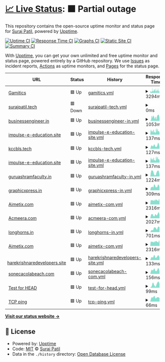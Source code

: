 # [📈 Live Status](https://spielers.github.io/hostics): <!--live status--> **🟧 Partial outage**

This repository contains the open-source uptime monitor and status page for [Suraj Patil](www.surajpatil.tech), powered by [Upptime](https://github.com/upptime/upptime).

[![Uptime CI](https://github.com/spielers/hostics/workflows/Uptime%20CI/badge.svg)](https://github.com/upptime/upptime/actions?query=workflow%3A%22Uptime+CI%22)
[![Response Time CI](https://github.com/spielers/hostics/workflows/Response%20Time%20CI/badge.svg)](https://github.com/upptime/upptime/actions?query=workflow%3A%22Response+Time+CI%22)
[![Graphs CI](https://github.com/spielers/hostics/workflows/Graphs%20CI/badge.svg)](https://github.com/upptime/upptime/actions?query=workflow%3A%22Graphs+CI%22)
[![Static Site CI](https://github.com/spielers/hostics/workflows/Static%20Site%20CI/badge.svg)](https://github.com/upptime/upptime/actions?query=workflow%3A%22Static+Site+CI%22)
[![Summary CI](https://github.com/spielers/hostics/workflows/Summary%20CI/badge.svg)](https://github.com/upptime/upptime/actions?query=workflow%3A%22Summary+CI%22)

With [Upptime](https://upptime.js.org), you can get your own unlimited and free uptime monitor and status page, powered entirely by a GitHub repository. We use [Issues](https://github.com/spielers/hostics/issues) as incident reports, [Actions](https://github.com/spielers/hostics/actions) as uptime monitors, and [Pages](https://spielers.github.io/hostics) for the status page.

<!--start: status pages-->
<!-- This summary is generated by Upptime (https://github.com/upptime/upptime) -->
<!-- Do not edit this manually, your changes will be overwritten -->
<!-- prettier-ignore -->
| URL | Status | History | Response Time | Uptime |
| --- | ------ | ------- | ------------- | ------ |
| <img alt="" src="https://favicons.githubusercontent.com/gamitics.com" height="13"> [Gamitics](https://gamitics.com/) | 🟩 Up | [gamitics.yml](https://github.com/spielers/hostics/commits/HEAD/history/gamitics.yml) | <details><summary><img alt="Response time graph" src="./graphs/gamitics/response-time-week.png" height="20"> 3294ms</summary><br><a href="https://spielers.github.io/hostics/history/gamitics"><img alt="Response time 2102" src="https://img.shields.io/endpoint?url=https%3A%2F%2Fraw.githubusercontent.com%2Fspielers%2Fhostics%2FHEAD%2Fapi%2Fgamitics%2Fresponse-time.json"></a><br><a href="https://spielers.github.io/hostics/history/gamitics"><img alt="24-hour response time 3387" src="https://img.shields.io/endpoint?url=https%3A%2F%2Fraw.githubusercontent.com%2Fspielers%2Fhostics%2FHEAD%2Fapi%2Fgamitics%2Fresponse-time-day.json"></a><br><a href="https://spielers.github.io/hostics/history/gamitics"><img alt="7-day response time 3294" src="https://img.shields.io/endpoint?url=https%3A%2F%2Fraw.githubusercontent.com%2Fspielers%2Fhostics%2FHEAD%2Fapi%2Fgamitics%2Fresponse-time-week.json"></a><br><a href="https://spielers.github.io/hostics/history/gamitics"><img alt="30-day response time 2756" src="https://img.shields.io/endpoint?url=https%3A%2F%2Fraw.githubusercontent.com%2Fspielers%2Fhostics%2FHEAD%2Fapi%2Fgamitics%2Fresponse-time-month.json"></a><br><a href="https://spielers.github.io/hostics/history/gamitics"><img alt="1-year response time 2102" src="https://img.shields.io/endpoint?url=https%3A%2F%2Fraw.githubusercontent.com%2Fspielers%2Fhostics%2FHEAD%2Fapi%2Fgamitics%2Fresponse-time-year.json"></a></details> | <details><summary><a href="https://spielers.github.io/hostics/history/gamitics">100.00%</a></summary><a href="https://spielers.github.io/hostics/history/gamitics"><img alt="All-time uptime 100.00%" src="https://img.shields.io/endpoint?url=https%3A%2F%2Fraw.githubusercontent.com%2Fspielers%2Fhostics%2FHEAD%2Fapi%2Fgamitics%2Fuptime.json"></a><br><a href="https://spielers.github.io/hostics/history/gamitics"><img alt="24-hour uptime 100.00%" src="https://img.shields.io/endpoint?url=https%3A%2F%2Fraw.githubusercontent.com%2Fspielers%2Fhostics%2FHEAD%2Fapi%2Fgamitics%2Fuptime-day.json"></a><br><a href="https://spielers.github.io/hostics/history/gamitics"><img alt="7-day uptime 100.00%" src="https://img.shields.io/endpoint?url=https%3A%2F%2Fraw.githubusercontent.com%2Fspielers%2Fhostics%2FHEAD%2Fapi%2Fgamitics%2Fuptime-week.json"></a><br><a href="https://spielers.github.io/hostics/history/gamitics"><img alt="30-day uptime 100.00%" src="https://img.shields.io/endpoint?url=https%3A%2F%2Fraw.githubusercontent.com%2Fspielers%2Fhostics%2FHEAD%2Fapi%2Fgamitics%2Fuptime-month.json"></a><br><a href="https://spielers.github.io/hostics/history/gamitics"><img alt="1-year uptime 100.00%" src="https://img.shields.io/endpoint?url=https%3A%2F%2Fraw.githubusercontent.com%2Fspielers%2Fhostics%2FHEAD%2Fapi%2Fgamitics%2Fuptime-year.json"></a></details>
| <img alt="" src="https://favicons.githubusercontent.com/surajpatil.tech" height="13"> [surajpatil.tech](http://surajpatil.tech/) | 🟥 Down | [surajpatil-tech.yml](https://github.com/spielers/hostics/commits/HEAD/history/surajpatil-tech.yml) | <details><summary><img alt="Response time graph" src="./graphs/surajpatil-tech/response-time-week.png" height="20"> 0ms</summary><br><a href="https://spielers.github.io/hostics/history/surajpatil-tech"><img alt="Response time 629" src="https://img.shields.io/endpoint?url=https%3A%2F%2Fraw.githubusercontent.com%2Fspielers%2Fhostics%2FHEAD%2Fapi%2Fsurajpatil-tech%2Fresponse-time.json"></a><br><a href="https://spielers.github.io/hostics/history/surajpatil-tech"><img alt="24-hour response time 0" src="https://img.shields.io/endpoint?url=https%3A%2F%2Fraw.githubusercontent.com%2Fspielers%2Fhostics%2FHEAD%2Fapi%2Fsurajpatil-tech%2Fresponse-time-day.json"></a><br><a href="https://spielers.github.io/hostics/history/surajpatil-tech"><img alt="7-day response time 0" src="https://img.shields.io/endpoint?url=https%3A%2F%2Fraw.githubusercontent.com%2Fspielers%2Fhostics%2FHEAD%2Fapi%2Fsurajpatil-tech%2Fresponse-time-week.json"></a><br><a href="https://spielers.github.io/hostics/history/surajpatil-tech"><img alt="30-day response time 0" src="https://img.shields.io/endpoint?url=https%3A%2F%2Fraw.githubusercontent.com%2Fspielers%2Fhostics%2FHEAD%2Fapi%2Fsurajpatil-tech%2Fresponse-time-month.json"></a><br><a href="https://spielers.github.io/hostics/history/surajpatil-tech"><img alt="1-year response time 629" src="https://img.shields.io/endpoint?url=https%3A%2F%2Fraw.githubusercontent.com%2Fspielers%2Fhostics%2FHEAD%2Fapi%2Fsurajpatil-tech%2Fresponse-time-year.json"></a></details> | <details><summary><a href="https://spielers.github.io/hostics/history/surajpatil-tech">100.00%</a></summary><a href="https://spielers.github.io/hostics/history/surajpatil-tech"><img alt="All-time uptime 100.00%" src="https://img.shields.io/endpoint?url=https%3A%2F%2Fraw.githubusercontent.com%2Fspielers%2Fhostics%2FHEAD%2Fapi%2Fsurajpatil-tech%2Fuptime.json"></a><br><a href="https://spielers.github.io/hostics/history/surajpatil-tech"><img alt="24-hour uptime 100.00%" src="https://img.shields.io/endpoint?url=https%3A%2F%2Fraw.githubusercontent.com%2Fspielers%2Fhostics%2FHEAD%2Fapi%2Fsurajpatil-tech%2Fuptime-day.json"></a><br><a href="https://spielers.github.io/hostics/history/surajpatil-tech"><img alt="7-day uptime 100.00%" src="https://img.shields.io/endpoint?url=https%3A%2F%2Fraw.githubusercontent.com%2Fspielers%2Fhostics%2FHEAD%2Fapi%2Fsurajpatil-tech%2Fuptime-week.json"></a><br><a href="https://spielers.github.io/hostics/history/surajpatil-tech"><img alt="30-day uptime 100.00%" src="https://img.shields.io/endpoint?url=https%3A%2F%2Fraw.githubusercontent.com%2Fspielers%2Fhostics%2FHEAD%2Fapi%2Fsurajpatil-tech%2Fuptime-month.json"></a><br><a href="https://spielers.github.io/hostics/history/surajpatil-tech"><img alt="1-year uptime 100.00%" src="https://img.shields.io/endpoint?url=https%3A%2F%2Fraw.githubusercontent.com%2Fspielers%2Fhostics%2FHEAD%2Fapi%2Fsurajpatil-tech%2Fuptime-year.json"></a></details>
| <img alt="" src="https://favicons.githubusercontent.com/businessengineer.in" height="13"> [businessengineer.in](http://businessengineer.in) | 🟩 Up | [businessengineer-in.yml](https://github.com/spielers/hostics/commits/HEAD/history/businessengineer-in.yml) | <details><summary><img alt="Response time graph" src="./graphs/businessengineer-in/response-time-week.png" height="20"> 1053ms</summary><br><a href="https://spielers.github.io/hostics/history/businessengineer-in"><img alt="Response time 1811" src="https://img.shields.io/endpoint?url=https%3A%2F%2Fraw.githubusercontent.com%2Fspielers%2Fhostics%2FHEAD%2Fapi%2Fbusinessengineer-in%2Fresponse-time.json"></a><br><a href="https://spielers.github.io/hostics/history/businessengineer-in"><img alt="24-hour response time 1188" src="https://img.shields.io/endpoint?url=https%3A%2F%2Fraw.githubusercontent.com%2Fspielers%2Fhostics%2FHEAD%2Fapi%2Fbusinessengineer-in%2Fresponse-time-day.json"></a><br><a href="https://spielers.github.io/hostics/history/businessengineer-in"><img alt="7-day response time 1053" src="https://img.shields.io/endpoint?url=https%3A%2F%2Fraw.githubusercontent.com%2Fspielers%2Fhostics%2FHEAD%2Fapi%2Fbusinessengineer-in%2Fresponse-time-week.json"></a><br><a href="https://spielers.github.io/hostics/history/businessengineer-in"><img alt="30-day response time 1193" src="https://img.shields.io/endpoint?url=https%3A%2F%2Fraw.githubusercontent.com%2Fspielers%2Fhostics%2FHEAD%2Fapi%2Fbusinessengineer-in%2Fresponse-time-month.json"></a><br><a href="https://spielers.github.io/hostics/history/businessengineer-in"><img alt="1-year response time 1811" src="https://img.shields.io/endpoint?url=https%3A%2F%2Fraw.githubusercontent.com%2Fspielers%2Fhostics%2FHEAD%2Fapi%2Fbusinessengineer-in%2Fresponse-time-year.json"></a></details> | <details><summary><a href="https://spielers.github.io/hostics/history/businessengineer-in">0.00%</a></summary><a href="https://spielers.github.io/hostics/history/businessengineer-in"><img alt="All-time uptime 0.00%" src="https://img.shields.io/endpoint?url=https%3A%2F%2Fraw.githubusercontent.com%2Fspielers%2Fhostics%2FHEAD%2Fapi%2Fbusinessengineer-in%2Fuptime.json"></a><br><a href="https://spielers.github.io/hostics/history/businessengineer-in"><img alt="24-hour uptime 0.00%" src="https://img.shields.io/endpoint?url=https%3A%2F%2Fraw.githubusercontent.com%2Fspielers%2Fhostics%2FHEAD%2Fapi%2Fbusinessengineer-in%2Fuptime-day.json"></a><br><a href="https://spielers.github.io/hostics/history/businessengineer-in"><img alt="7-day uptime 0.00%" src="https://img.shields.io/endpoint?url=https%3A%2F%2Fraw.githubusercontent.com%2Fspielers%2Fhostics%2FHEAD%2Fapi%2Fbusinessengineer-in%2Fuptime-week.json"></a><br><a href="https://spielers.github.io/hostics/history/businessengineer-in"><img alt="30-day uptime 0.00%" src="https://img.shields.io/endpoint?url=https%3A%2F%2Fraw.githubusercontent.com%2Fspielers%2Fhostics%2FHEAD%2Fapi%2Fbusinessengineer-in%2Fuptime-month.json"></a><br><a href="https://spielers.github.io/hostics/history/businessengineer-in"><img alt="1-year uptime 0.00%" src="https://img.shields.io/endpoint?url=https%3A%2F%2Fraw.githubusercontent.com%2Fspielers%2Fhostics%2FHEAD%2Fapi%2Fbusinessengineer-in%2Fuptime-year.json"></a></details>
| <img alt="" src="https://favicons.githubusercontent.com/impulse-e-education.site" height="13"> [impulse-e-education.site](https://impulse-e-education.site) | 🟩 Up | [impulse-e-education-site.yml](https://github.com/spielers/hostics/commits/HEAD/history/impulse-e-education-site.yml) | <details><summary><img alt="Response time graph" src="./graphs/impulse-e-education-site/response-time-week.png" height="20"> 137ms</summary><br><a href="https://spielers.github.io/hostics/history/impulse-e-education-site"><img alt="Response time 304" src="https://img.shields.io/endpoint?url=https%3A%2F%2Fraw.githubusercontent.com%2Fspielers%2Fhostics%2FHEAD%2Fapi%2Fimpulse-e-education-site%2Fresponse-time.json"></a><br><a href="https://spielers.github.io/hostics/history/impulse-e-education-site"><img alt="24-hour response time 106" src="https://img.shields.io/endpoint?url=https%3A%2F%2Fraw.githubusercontent.com%2Fspielers%2Fhostics%2FHEAD%2Fapi%2Fimpulse-e-education-site%2Fresponse-time-day.json"></a><br><a href="https://spielers.github.io/hostics/history/impulse-e-education-site"><img alt="7-day response time 137" src="https://img.shields.io/endpoint?url=https%3A%2F%2Fraw.githubusercontent.com%2Fspielers%2Fhostics%2FHEAD%2Fapi%2Fimpulse-e-education-site%2Fresponse-time-week.json"></a><br><a href="https://spielers.github.io/hostics/history/impulse-e-education-site"><img alt="30-day response time 182" src="https://img.shields.io/endpoint?url=https%3A%2F%2Fraw.githubusercontent.com%2Fspielers%2Fhostics%2FHEAD%2Fapi%2Fimpulse-e-education-site%2Fresponse-time-month.json"></a><br><a href="https://spielers.github.io/hostics/history/impulse-e-education-site"><img alt="1-year response time 304" src="https://img.shields.io/endpoint?url=https%3A%2F%2Fraw.githubusercontent.com%2Fspielers%2Fhostics%2FHEAD%2Fapi%2Fimpulse-e-education-site%2Fresponse-time-year.json"></a></details> | <details><summary><a href="https://spielers.github.io/hostics/history/impulse-e-education-site">100.00%</a></summary><a href="https://spielers.github.io/hostics/history/impulse-e-education-site"><img alt="All-time uptime 100.00%" src="https://img.shields.io/endpoint?url=https%3A%2F%2Fraw.githubusercontent.com%2Fspielers%2Fhostics%2FHEAD%2Fapi%2Fimpulse-e-education-site%2Fuptime.json"></a><br><a href="https://spielers.github.io/hostics/history/impulse-e-education-site"><img alt="24-hour uptime 100.00%" src="https://img.shields.io/endpoint?url=https%3A%2F%2Fraw.githubusercontent.com%2Fspielers%2Fhostics%2FHEAD%2Fapi%2Fimpulse-e-education-site%2Fuptime-day.json"></a><br><a href="https://spielers.github.io/hostics/history/impulse-e-education-site"><img alt="7-day uptime 100.00%" src="https://img.shields.io/endpoint?url=https%3A%2F%2Fraw.githubusercontent.com%2Fspielers%2Fhostics%2FHEAD%2Fapi%2Fimpulse-e-education-site%2Fuptime-week.json"></a><br><a href="https://spielers.github.io/hostics/history/impulse-e-education-site"><img alt="30-day uptime 100.00%" src="https://img.shields.io/endpoint?url=https%3A%2F%2Fraw.githubusercontent.com%2Fspielers%2Fhostics%2FHEAD%2Fapi%2Fimpulse-e-education-site%2Fuptime-month.json"></a><br><a href="https://spielers.github.io/hostics/history/impulse-e-education-site"><img alt="1-year uptime 100.00%" src="https://img.shields.io/endpoint?url=https%3A%2F%2Fraw.githubusercontent.com%2Fspielers%2Fhostics%2FHEAD%2Fapi%2Fimpulse-e-education-site%2Fuptime-year.json"></a></details>
| <img alt="" src="https://favicons.githubusercontent.com/kccbls.tech" height="13"> [kccbls.tech](https://kccbls.tech) | 🟩 Up | [kccbls-tech.yml](https://github.com/spielers/hostics/commits/HEAD/history/kccbls-tech.yml) | <details><summary><img alt="Response time graph" src="./graphs/kccbls-tech/response-time-week.png" height="20"> 127ms</summary><br><a href="https://spielers.github.io/hostics/history/kccbls-tech"><img alt="Response time 1135" src="https://img.shields.io/endpoint?url=https%3A%2F%2Fraw.githubusercontent.com%2Fspielers%2Fhostics%2FHEAD%2Fapi%2Fkccbls-tech%2Fresponse-time.json"></a><br><a href="https://spielers.github.io/hostics/history/kccbls-tech"><img alt="24-hour response time 82" src="https://img.shields.io/endpoint?url=https%3A%2F%2Fraw.githubusercontent.com%2Fspielers%2Fhostics%2FHEAD%2Fapi%2Fkccbls-tech%2Fresponse-time-day.json"></a><br><a href="https://spielers.github.io/hostics/history/kccbls-tech"><img alt="7-day response time 127" src="https://img.shields.io/endpoint?url=https%3A%2F%2Fraw.githubusercontent.com%2Fspielers%2Fhostics%2FHEAD%2Fapi%2Fkccbls-tech%2Fresponse-time-week.json"></a><br><a href="https://spielers.github.io/hostics/history/kccbls-tech"><img alt="30-day response time 119" src="https://img.shields.io/endpoint?url=https%3A%2F%2Fraw.githubusercontent.com%2Fspielers%2Fhostics%2FHEAD%2Fapi%2Fkccbls-tech%2Fresponse-time-month.json"></a><br><a href="https://spielers.github.io/hostics/history/kccbls-tech"><img alt="1-year response time 1135" src="https://img.shields.io/endpoint?url=https%3A%2F%2Fraw.githubusercontent.com%2Fspielers%2Fhostics%2FHEAD%2Fapi%2Fkccbls-tech%2Fresponse-time-year.json"></a></details> | <details><summary><a href="https://spielers.github.io/hostics/history/kccbls-tech">100.00%</a></summary><a href="https://spielers.github.io/hostics/history/kccbls-tech"><img alt="All-time uptime 100.00%" src="https://img.shields.io/endpoint?url=https%3A%2F%2Fraw.githubusercontent.com%2Fspielers%2Fhostics%2FHEAD%2Fapi%2Fkccbls-tech%2Fuptime.json"></a><br><a href="https://spielers.github.io/hostics/history/kccbls-tech"><img alt="24-hour uptime 100.00%" src="https://img.shields.io/endpoint?url=https%3A%2F%2Fraw.githubusercontent.com%2Fspielers%2Fhostics%2FHEAD%2Fapi%2Fkccbls-tech%2Fuptime-day.json"></a><br><a href="https://spielers.github.io/hostics/history/kccbls-tech"><img alt="7-day uptime 100.00%" src="https://img.shields.io/endpoint?url=https%3A%2F%2Fraw.githubusercontent.com%2Fspielers%2Fhostics%2FHEAD%2Fapi%2Fkccbls-tech%2Fuptime-week.json"></a><br><a href="https://spielers.github.io/hostics/history/kccbls-tech"><img alt="30-day uptime 100.00%" src="https://img.shields.io/endpoint?url=https%3A%2F%2Fraw.githubusercontent.com%2Fspielers%2Fhostics%2FHEAD%2Fapi%2Fkccbls-tech%2Fuptime-month.json"></a><br><a href="https://spielers.github.io/hostics/history/kccbls-tech"><img alt="1-year uptime 100.00%" src="https://img.shields.io/endpoint?url=https%3A%2F%2Fraw.githubusercontent.com%2Fspielers%2Fhostics%2FHEAD%2Fapi%2Fkccbls-tech%2Fuptime-year.json"></a></details>
| <img alt="" src="https://favicons.githubusercontent.com/impulse-e-education.site" height="13"> [impulse-e-education.site](https://impulse-e-education.site) | 🟩 Up | [impulse-e-education-site.yml](https://github.com/spielers/hostics/commits/HEAD/history/impulse-e-education-site.yml) | <details><summary><img alt="Response time graph" src="./graphs/impulse-e-education-site/response-time-week.png" height="20"> 137ms</summary><br><a href="https://spielers.github.io/hostics/history/impulse-e-education-site"><img alt="Response time 304" src="https://img.shields.io/endpoint?url=https%3A%2F%2Fraw.githubusercontent.com%2Fspielers%2Fhostics%2FHEAD%2Fapi%2Fimpulse-e-education-site%2Fresponse-time.json"></a><br><a href="https://spielers.github.io/hostics/history/impulse-e-education-site"><img alt="24-hour response time 106" src="https://img.shields.io/endpoint?url=https%3A%2F%2Fraw.githubusercontent.com%2Fspielers%2Fhostics%2FHEAD%2Fapi%2Fimpulse-e-education-site%2Fresponse-time-day.json"></a><br><a href="https://spielers.github.io/hostics/history/impulse-e-education-site"><img alt="7-day response time 137" src="https://img.shields.io/endpoint?url=https%3A%2F%2Fraw.githubusercontent.com%2Fspielers%2Fhostics%2FHEAD%2Fapi%2Fimpulse-e-education-site%2Fresponse-time-week.json"></a><br><a href="https://spielers.github.io/hostics/history/impulse-e-education-site"><img alt="30-day response time 182" src="https://img.shields.io/endpoint?url=https%3A%2F%2Fraw.githubusercontent.com%2Fspielers%2Fhostics%2FHEAD%2Fapi%2Fimpulse-e-education-site%2Fresponse-time-month.json"></a><br><a href="https://spielers.github.io/hostics/history/impulse-e-education-site"><img alt="1-year response time 304" src="https://img.shields.io/endpoint?url=https%3A%2F%2Fraw.githubusercontent.com%2Fspielers%2Fhostics%2FHEAD%2Fapi%2Fimpulse-e-education-site%2Fresponse-time-year.json"></a></details> | <details><summary><a href="https://spielers.github.io/hostics/history/impulse-e-education-site">100.00%</a></summary><a href="https://spielers.github.io/hostics/history/impulse-e-education-site"><img alt="All-time uptime 100.00%" src="https://img.shields.io/endpoint?url=https%3A%2F%2Fraw.githubusercontent.com%2Fspielers%2Fhostics%2FHEAD%2Fapi%2Fimpulse-e-education-site%2Fuptime.json"></a><br><a href="https://spielers.github.io/hostics/history/impulse-e-education-site"><img alt="24-hour uptime 100.00%" src="https://img.shields.io/endpoint?url=https%3A%2F%2Fraw.githubusercontent.com%2Fspielers%2Fhostics%2FHEAD%2Fapi%2Fimpulse-e-education-site%2Fuptime-day.json"></a><br><a href="https://spielers.github.io/hostics/history/impulse-e-education-site"><img alt="7-day uptime 100.00%" src="https://img.shields.io/endpoint?url=https%3A%2F%2Fraw.githubusercontent.com%2Fspielers%2Fhostics%2FHEAD%2Fapi%2Fimpulse-e-education-site%2Fuptime-week.json"></a><br><a href="https://spielers.github.io/hostics/history/impulse-e-education-site"><img alt="30-day uptime 100.00%" src="https://img.shields.io/endpoint?url=https%3A%2F%2Fraw.githubusercontent.com%2Fspielers%2Fhostics%2FHEAD%2Fapi%2Fimpulse-e-education-site%2Fuptime-month.json"></a><br><a href="https://spielers.github.io/hostics/history/impulse-e-education-site"><img alt="1-year uptime 100.00%" src="https://img.shields.io/endpoint?url=https%3A%2F%2Fraw.githubusercontent.com%2Fspielers%2Fhostics%2FHEAD%2Fapi%2Fimpulse-e-education-site%2Fuptime-year.json"></a></details>
| <img alt="" src="https://favicons.githubusercontent.com/guruashramfaculty.in" height="13"> [guruashramfaculty.in](https://guruashramfaculty.in) | 🟩 Up | [guruashramfaculty-in.yml](https://github.com/spielers/hostics/commits/HEAD/history/guruashramfaculty-in.yml) | <details><summary><img alt="Response time graph" src="./graphs/guruashramfaculty-in/response-time-week.png" height="20"> 1224ms</summary><br><a href="https://spielers.github.io/hostics/history/guruashramfaculty-in"><img alt="Response time 2596" src="https://img.shields.io/endpoint?url=https%3A%2F%2Fraw.githubusercontent.com%2Fspielers%2Fhostics%2FHEAD%2Fapi%2Fguruashramfaculty-in%2Fresponse-time.json"></a><br><a href="https://spielers.github.io/hostics/history/guruashramfaculty-in"><img alt="24-hour response time 566" src="https://img.shields.io/endpoint?url=https%3A%2F%2Fraw.githubusercontent.com%2Fspielers%2Fhostics%2FHEAD%2Fapi%2Fguruashramfaculty-in%2Fresponse-time-day.json"></a><br><a href="https://spielers.github.io/hostics/history/guruashramfaculty-in"><img alt="7-day response time 1224" src="https://img.shields.io/endpoint?url=https%3A%2F%2Fraw.githubusercontent.com%2Fspielers%2Fhostics%2FHEAD%2Fapi%2Fguruashramfaculty-in%2Fresponse-time-week.json"></a><br><a href="https://spielers.github.io/hostics/history/guruashramfaculty-in"><img alt="30-day response time 1391" src="https://img.shields.io/endpoint?url=https%3A%2F%2Fraw.githubusercontent.com%2Fspielers%2Fhostics%2FHEAD%2Fapi%2Fguruashramfaculty-in%2Fresponse-time-month.json"></a><br><a href="https://spielers.github.io/hostics/history/guruashramfaculty-in"><img alt="1-year response time 2596" src="https://img.shields.io/endpoint?url=https%3A%2F%2Fraw.githubusercontent.com%2Fspielers%2Fhostics%2FHEAD%2Fapi%2Fguruashramfaculty-in%2Fresponse-time-year.json"></a></details> | <details><summary><a href="https://spielers.github.io/hostics/history/guruashramfaculty-in">100.00%</a></summary><a href="https://spielers.github.io/hostics/history/guruashramfaculty-in"><img alt="All-time uptime 100.00%" src="https://img.shields.io/endpoint?url=https%3A%2F%2Fraw.githubusercontent.com%2Fspielers%2Fhostics%2FHEAD%2Fapi%2Fguruashramfaculty-in%2Fuptime.json"></a><br><a href="https://spielers.github.io/hostics/history/guruashramfaculty-in"><img alt="24-hour uptime 100.00%" src="https://img.shields.io/endpoint?url=https%3A%2F%2Fraw.githubusercontent.com%2Fspielers%2Fhostics%2FHEAD%2Fapi%2Fguruashramfaculty-in%2Fuptime-day.json"></a><br><a href="https://spielers.github.io/hostics/history/guruashramfaculty-in"><img alt="7-day uptime 100.00%" src="https://img.shields.io/endpoint?url=https%3A%2F%2Fraw.githubusercontent.com%2Fspielers%2Fhostics%2FHEAD%2Fapi%2Fguruashramfaculty-in%2Fuptime-week.json"></a><br><a href="https://spielers.github.io/hostics/history/guruashramfaculty-in"><img alt="30-day uptime 100.00%" src="https://img.shields.io/endpoint?url=https%3A%2F%2Fraw.githubusercontent.com%2Fspielers%2Fhostics%2FHEAD%2Fapi%2Fguruashramfaculty-in%2Fuptime-month.json"></a><br><a href="https://spielers.github.io/hostics/history/guruashramfaculty-in"><img alt="1-year uptime 100.00%" src="https://img.shields.io/endpoint?url=https%3A%2F%2Fraw.githubusercontent.com%2Fspielers%2Fhostics%2FHEAD%2Fapi%2Fguruashramfaculty-in%2Fuptime-year.json"></a></details>
| <img alt="" src="https://favicons.githubusercontent.com/graphicxpress.in" height="13"> [graphicxpress.in](http://graphicxpress.in/) | 🟩 Up | [graphicxpress-in.yml](https://github.com/spielers/hostics/commits/HEAD/history/graphicxpress-in.yml) | <details><summary><img alt="Response time graph" src="./graphs/graphicxpress-in/response-time-week.png" height="20"> 309ms</summary><br><a href="https://spielers.github.io/hostics/history/graphicxpress-in"><img alt="Response time 393" src="https://img.shields.io/endpoint?url=https%3A%2F%2Fraw.githubusercontent.com%2Fspielers%2Fhostics%2FHEAD%2Fapi%2Fgraphicxpress-in%2Fresponse-time.json"></a><br><a href="https://spielers.github.io/hostics/history/graphicxpress-in"><img alt="24-hour response time 319" src="https://img.shields.io/endpoint?url=https%3A%2F%2Fraw.githubusercontent.com%2Fspielers%2Fhostics%2FHEAD%2Fapi%2Fgraphicxpress-in%2Fresponse-time-day.json"></a><br><a href="https://spielers.github.io/hostics/history/graphicxpress-in"><img alt="7-day response time 309" src="https://img.shields.io/endpoint?url=https%3A%2F%2Fraw.githubusercontent.com%2Fspielers%2Fhostics%2FHEAD%2Fapi%2Fgraphicxpress-in%2Fresponse-time-week.json"></a><br><a href="https://spielers.github.io/hostics/history/graphicxpress-in"><img alt="30-day response time 292" src="https://img.shields.io/endpoint?url=https%3A%2F%2Fraw.githubusercontent.com%2Fspielers%2Fhostics%2FHEAD%2Fapi%2Fgraphicxpress-in%2Fresponse-time-month.json"></a><br><a href="https://spielers.github.io/hostics/history/graphicxpress-in"><img alt="1-year response time 393" src="https://img.shields.io/endpoint?url=https%3A%2F%2Fraw.githubusercontent.com%2Fspielers%2Fhostics%2FHEAD%2Fapi%2Fgraphicxpress-in%2Fresponse-time-year.json"></a></details> | <details><summary><a href="https://spielers.github.io/hostics/history/graphicxpress-in">0.00%</a></summary><a href="https://spielers.github.io/hostics/history/graphicxpress-in"><img alt="All-time uptime 0.00%" src="https://img.shields.io/endpoint?url=https%3A%2F%2Fraw.githubusercontent.com%2Fspielers%2Fhostics%2FHEAD%2Fapi%2Fgraphicxpress-in%2Fuptime.json"></a><br><a href="https://spielers.github.io/hostics/history/graphicxpress-in"><img alt="24-hour uptime 0.00%" src="https://img.shields.io/endpoint?url=https%3A%2F%2Fraw.githubusercontent.com%2Fspielers%2Fhostics%2FHEAD%2Fapi%2Fgraphicxpress-in%2Fuptime-day.json"></a><br><a href="https://spielers.github.io/hostics/history/graphicxpress-in"><img alt="7-day uptime 0.00%" src="https://img.shields.io/endpoint?url=https%3A%2F%2Fraw.githubusercontent.com%2Fspielers%2Fhostics%2FHEAD%2Fapi%2Fgraphicxpress-in%2Fuptime-week.json"></a><br><a href="https://spielers.github.io/hostics/history/graphicxpress-in"><img alt="30-day uptime 0.00%" src="https://img.shields.io/endpoint?url=https%3A%2F%2Fraw.githubusercontent.com%2Fspielers%2Fhostics%2FHEAD%2Fapi%2Fgraphicxpress-in%2Fuptime-month.json"></a><br><a href="https://spielers.github.io/hostics/history/graphicxpress-in"><img alt="1-year uptime 0.00%" src="https://img.shields.io/endpoint?url=https%3A%2F%2Fraw.githubusercontent.com%2Fspielers%2Fhostics%2FHEAD%2Fapi%2Fgraphicxpress-in%2Fuptime-year.json"></a></details>
| <img alt="" src="https://favicons.githubusercontent.com/aimetix.com" height="13"> [Aimetix.com](https://aimetix.com) | 🟩 Up | [aimetix-com.yml](https://github.com/spielers/hostics/commits/HEAD/history/aimetix-com.yml) | <details><summary><img alt="Response time graph" src="./graphs/aimetix-com/response-time-week.png" height="20"> 2316ms</summary><br><a href="https://spielers.github.io/hostics/history/aimetix-com"><img alt="Response time 1518" src="https://img.shields.io/endpoint?url=https%3A%2F%2Fraw.githubusercontent.com%2Fspielers%2Fhostics%2FHEAD%2Fapi%2Faimetix-com%2Fresponse-time.json"></a><br><a href="https://spielers.github.io/hostics/history/aimetix-com"><img alt="24-hour response time 2565" src="https://img.shields.io/endpoint?url=https%3A%2F%2Fraw.githubusercontent.com%2Fspielers%2Fhostics%2FHEAD%2Fapi%2Faimetix-com%2Fresponse-time-day.json"></a><br><a href="https://spielers.github.io/hostics/history/aimetix-com"><img alt="7-day response time 2316" src="https://img.shields.io/endpoint?url=https%3A%2F%2Fraw.githubusercontent.com%2Fspielers%2Fhostics%2FHEAD%2Fapi%2Faimetix-com%2Fresponse-time-week.json"></a><br><a href="https://spielers.github.io/hostics/history/aimetix-com"><img alt="30-day response time 2200" src="https://img.shields.io/endpoint?url=https%3A%2F%2Fraw.githubusercontent.com%2Fspielers%2Fhostics%2FHEAD%2Fapi%2Faimetix-com%2Fresponse-time-month.json"></a><br><a href="https://spielers.github.io/hostics/history/aimetix-com"><img alt="1-year response time 1518" src="https://img.shields.io/endpoint?url=https%3A%2F%2Fraw.githubusercontent.com%2Fspielers%2Fhostics%2FHEAD%2Fapi%2Faimetix-com%2Fresponse-time-year.json"></a></details> | <details><summary><a href="https://spielers.github.io/hostics/history/aimetix-com">100.00%</a></summary><a href="https://spielers.github.io/hostics/history/aimetix-com"><img alt="All-time uptime 100.00%" src="https://img.shields.io/endpoint?url=https%3A%2F%2Fraw.githubusercontent.com%2Fspielers%2Fhostics%2FHEAD%2Fapi%2Faimetix-com%2Fuptime.json"></a><br><a href="https://spielers.github.io/hostics/history/aimetix-com"><img alt="24-hour uptime 100.00%" src="https://img.shields.io/endpoint?url=https%3A%2F%2Fraw.githubusercontent.com%2Fspielers%2Fhostics%2FHEAD%2Fapi%2Faimetix-com%2Fuptime-day.json"></a><br><a href="https://spielers.github.io/hostics/history/aimetix-com"><img alt="7-day uptime 100.00%" src="https://img.shields.io/endpoint?url=https%3A%2F%2Fraw.githubusercontent.com%2Fspielers%2Fhostics%2FHEAD%2Fapi%2Faimetix-com%2Fuptime-week.json"></a><br><a href="https://spielers.github.io/hostics/history/aimetix-com"><img alt="30-day uptime 100.00%" src="https://img.shields.io/endpoint?url=https%3A%2F%2Fraw.githubusercontent.com%2Fspielers%2Fhostics%2FHEAD%2Fapi%2Faimetix-com%2Fuptime-month.json"></a><br><a href="https://spielers.github.io/hostics/history/aimetix-com"><img alt="1-year uptime 100.00%" src="https://img.shields.io/endpoint?url=https%3A%2F%2Fraw.githubusercontent.com%2Fspielers%2Fhostics%2FHEAD%2Fapi%2Faimetix-com%2Fuptime-year.json"></a></details>
| <img alt="" src="https://favicons.githubusercontent.com/acmeera.com" height="13"> [Acmeera.com](https://acmeera.com) | 🟩 Up | [acmeera-com.yml](https://github.com/spielers/hostics/commits/HEAD/history/acmeera-com.yml) | <details><summary><img alt="Response time graph" src="./graphs/acmeera-com/response-time-week.png" height="20"> 2027ms</summary><br><a href="https://spielers.github.io/hostics/history/acmeera-com"><img alt="Response time 2517" src="https://img.shields.io/endpoint?url=https%3A%2F%2Fraw.githubusercontent.com%2Fspielers%2Fhostics%2FHEAD%2Fapi%2Facmeera-com%2Fresponse-time.json"></a><br><a href="https://spielers.github.io/hostics/history/acmeera-com"><img alt="24-hour response time 1906" src="https://img.shields.io/endpoint?url=https%3A%2F%2Fraw.githubusercontent.com%2Fspielers%2Fhostics%2FHEAD%2Fapi%2Facmeera-com%2Fresponse-time-day.json"></a><br><a href="https://spielers.github.io/hostics/history/acmeera-com"><img alt="7-day response time 2027" src="https://img.shields.io/endpoint?url=https%3A%2F%2Fraw.githubusercontent.com%2Fspielers%2Fhostics%2FHEAD%2Fapi%2Facmeera-com%2Fresponse-time-week.json"></a><br><a href="https://spielers.github.io/hostics/history/acmeera-com"><img alt="30-day response time 2365" src="https://img.shields.io/endpoint?url=https%3A%2F%2Fraw.githubusercontent.com%2Fspielers%2Fhostics%2FHEAD%2Fapi%2Facmeera-com%2Fresponse-time-month.json"></a><br><a href="https://spielers.github.io/hostics/history/acmeera-com"><img alt="1-year response time 2517" src="https://img.shields.io/endpoint?url=https%3A%2F%2Fraw.githubusercontent.com%2Fspielers%2Fhostics%2FHEAD%2Fapi%2Facmeera-com%2Fresponse-time-year.json"></a></details> | <details><summary><a href="https://spielers.github.io/hostics/history/acmeera-com">100.00%</a></summary><a href="https://spielers.github.io/hostics/history/acmeera-com"><img alt="All-time uptime 100.00%" src="https://img.shields.io/endpoint?url=https%3A%2F%2Fraw.githubusercontent.com%2Fspielers%2Fhostics%2FHEAD%2Fapi%2Facmeera-com%2Fuptime.json"></a><br><a href="https://spielers.github.io/hostics/history/acmeera-com"><img alt="24-hour uptime 100.00%" src="https://img.shields.io/endpoint?url=https%3A%2F%2Fraw.githubusercontent.com%2Fspielers%2Fhostics%2FHEAD%2Fapi%2Facmeera-com%2Fuptime-day.json"></a><br><a href="https://spielers.github.io/hostics/history/acmeera-com"><img alt="7-day uptime 100.00%" src="https://img.shields.io/endpoint?url=https%3A%2F%2Fraw.githubusercontent.com%2Fspielers%2Fhostics%2FHEAD%2Fapi%2Facmeera-com%2Fuptime-week.json"></a><br><a href="https://spielers.github.io/hostics/history/acmeera-com"><img alt="30-day uptime 100.00%" src="https://img.shields.io/endpoint?url=https%3A%2F%2Fraw.githubusercontent.com%2Fspielers%2Fhostics%2FHEAD%2Fapi%2Facmeera-com%2Fuptime-month.json"></a><br><a href="https://spielers.github.io/hostics/history/acmeera-com"><img alt="1-year uptime 100.00%" src="https://img.shields.io/endpoint?url=https%3A%2F%2Fraw.githubusercontent.com%2Fspielers%2Fhostics%2FHEAD%2Fapi%2Facmeera-com%2Fuptime-year.json"></a></details>
| <img alt="" src="https://favicons.githubusercontent.com/longhorns.in" height="13"> [longhorns.in](https://longhorns.in) | 🟩 Up | [longhorns-in.yml](https://github.com/spielers/hostics/commits/HEAD/history/longhorns-in.yml) | <details><summary><img alt="Response time graph" src="./graphs/longhorns-in/response-time-week.png" height="20"> 701ms</summary><br><a href="https://spielers.github.io/hostics/history/longhorns-in"><img alt="Response time 1398" src="https://img.shields.io/endpoint?url=https%3A%2F%2Fraw.githubusercontent.com%2Fspielers%2Fhostics%2FHEAD%2Fapi%2Flonghorns-in%2Fresponse-time.json"></a><br><a href="https://spielers.github.io/hostics/history/longhorns-in"><img alt="24-hour response time 931" src="https://img.shields.io/endpoint?url=https%3A%2F%2Fraw.githubusercontent.com%2Fspielers%2Fhostics%2FHEAD%2Fapi%2Flonghorns-in%2Fresponse-time-day.json"></a><br><a href="https://spielers.github.io/hostics/history/longhorns-in"><img alt="7-day response time 701" src="https://img.shields.io/endpoint?url=https%3A%2F%2Fraw.githubusercontent.com%2Fspielers%2Fhostics%2FHEAD%2Fapi%2Flonghorns-in%2Fresponse-time-week.json"></a><br><a href="https://spielers.github.io/hostics/history/longhorns-in"><img alt="30-day response time 1429" src="https://img.shields.io/endpoint?url=https%3A%2F%2Fraw.githubusercontent.com%2Fspielers%2Fhostics%2FHEAD%2Fapi%2Flonghorns-in%2Fresponse-time-month.json"></a><br><a href="https://spielers.github.io/hostics/history/longhorns-in"><img alt="1-year response time 1398" src="https://img.shields.io/endpoint?url=https%3A%2F%2Fraw.githubusercontent.com%2Fspielers%2Fhostics%2FHEAD%2Fapi%2Flonghorns-in%2Fresponse-time-year.json"></a></details> | <details><summary><a href="https://spielers.github.io/hostics/history/longhorns-in">100.00%</a></summary><a href="https://spielers.github.io/hostics/history/longhorns-in"><img alt="All-time uptime 100.00%" src="https://img.shields.io/endpoint?url=https%3A%2F%2Fraw.githubusercontent.com%2Fspielers%2Fhostics%2FHEAD%2Fapi%2Flonghorns-in%2Fuptime.json"></a><br><a href="https://spielers.github.io/hostics/history/longhorns-in"><img alt="24-hour uptime 100.00%" src="https://img.shields.io/endpoint?url=https%3A%2F%2Fraw.githubusercontent.com%2Fspielers%2Fhostics%2FHEAD%2Fapi%2Flonghorns-in%2Fuptime-day.json"></a><br><a href="https://spielers.github.io/hostics/history/longhorns-in"><img alt="7-day uptime 100.00%" src="https://img.shields.io/endpoint?url=https%3A%2F%2Fraw.githubusercontent.com%2Fspielers%2Fhostics%2FHEAD%2Fapi%2Flonghorns-in%2Fuptime-week.json"></a><br><a href="https://spielers.github.io/hostics/history/longhorns-in"><img alt="30-day uptime 100.00%" src="https://img.shields.io/endpoint?url=https%3A%2F%2Fraw.githubusercontent.com%2Fspielers%2Fhostics%2FHEAD%2Fapi%2Flonghorns-in%2Fuptime-month.json"></a><br><a href="https://spielers.github.io/hostics/history/longhorns-in"><img alt="1-year uptime 100.00%" src="https://img.shields.io/endpoint?url=https%3A%2F%2Fraw.githubusercontent.com%2Fspielers%2Fhostics%2FHEAD%2Fapi%2Flonghorns-in%2Fuptime-year.json"></a></details>
| <img alt="" src="https://favicons.githubusercontent.com/aimetix.com" height="13"> [Aimetix.com](https://aimetix.com) | 🟩 Up | [aimetix-com.yml](https://github.com/spielers/hostics/commits/HEAD/history/aimetix-com.yml) | <details><summary><img alt="Response time graph" src="./graphs/aimetix-com/response-time-week.png" height="20"> 2316ms</summary><br><a href="https://spielers.github.io/hostics/history/aimetix-com"><img alt="Response time 1518" src="https://img.shields.io/endpoint?url=https%3A%2F%2Fraw.githubusercontent.com%2Fspielers%2Fhostics%2FHEAD%2Fapi%2Faimetix-com%2Fresponse-time.json"></a><br><a href="https://spielers.github.io/hostics/history/aimetix-com"><img alt="24-hour response time 2565" src="https://img.shields.io/endpoint?url=https%3A%2F%2Fraw.githubusercontent.com%2Fspielers%2Fhostics%2FHEAD%2Fapi%2Faimetix-com%2Fresponse-time-day.json"></a><br><a href="https://spielers.github.io/hostics/history/aimetix-com"><img alt="7-day response time 2316" src="https://img.shields.io/endpoint?url=https%3A%2F%2Fraw.githubusercontent.com%2Fspielers%2Fhostics%2FHEAD%2Fapi%2Faimetix-com%2Fresponse-time-week.json"></a><br><a href="https://spielers.github.io/hostics/history/aimetix-com"><img alt="30-day response time 2200" src="https://img.shields.io/endpoint?url=https%3A%2F%2Fraw.githubusercontent.com%2Fspielers%2Fhostics%2FHEAD%2Fapi%2Faimetix-com%2Fresponse-time-month.json"></a><br><a href="https://spielers.github.io/hostics/history/aimetix-com"><img alt="1-year response time 1518" src="https://img.shields.io/endpoint?url=https%3A%2F%2Fraw.githubusercontent.com%2Fspielers%2Fhostics%2FHEAD%2Fapi%2Faimetix-com%2Fresponse-time-year.json"></a></details> | <details><summary><a href="https://spielers.github.io/hostics/history/aimetix-com">100.00%</a></summary><a href="https://spielers.github.io/hostics/history/aimetix-com"><img alt="All-time uptime 100.00%" src="https://img.shields.io/endpoint?url=https%3A%2F%2Fraw.githubusercontent.com%2Fspielers%2Fhostics%2FHEAD%2Fapi%2Faimetix-com%2Fuptime.json"></a><br><a href="https://spielers.github.io/hostics/history/aimetix-com"><img alt="24-hour uptime 100.00%" src="https://img.shields.io/endpoint?url=https%3A%2F%2Fraw.githubusercontent.com%2Fspielers%2Fhostics%2FHEAD%2Fapi%2Faimetix-com%2Fuptime-day.json"></a><br><a href="https://spielers.github.io/hostics/history/aimetix-com"><img alt="7-day uptime 100.00%" src="https://img.shields.io/endpoint?url=https%3A%2F%2Fraw.githubusercontent.com%2Fspielers%2Fhostics%2FHEAD%2Fapi%2Faimetix-com%2Fuptime-week.json"></a><br><a href="https://spielers.github.io/hostics/history/aimetix-com"><img alt="30-day uptime 100.00%" src="https://img.shields.io/endpoint?url=https%3A%2F%2Fraw.githubusercontent.com%2Fspielers%2Fhostics%2FHEAD%2Fapi%2Faimetix-com%2Fuptime-month.json"></a><br><a href="https://spielers.github.io/hostics/history/aimetix-com"><img alt="1-year uptime 100.00%" src="https://img.shields.io/endpoint?url=https%3A%2F%2Fraw.githubusercontent.com%2Fspielers%2Fhostics%2FHEAD%2Fapi%2Faimetix-com%2Fuptime-year.json"></a></details>
| <img alt="" src="https://favicons.githubusercontent.com/harekrishnaredevelopers.site" height="13"> [harekrishnaredevelopers.site](https://harekrishnaredevelopers.site) | 🟩 Up | [harekrishnaredevelopers-site.yml](https://github.com/spielers/hostics/commits/HEAD/history/harekrishnaredevelopers-site.yml) | <details><summary><img alt="Response time graph" src="./graphs/harekrishnaredevelopers-site/response-time-week.png" height="20"> 133ms</summary><br><a href="https://spielers.github.io/hostics/history/harekrishnaredevelopers-site"><img alt="Response time 266" src="https://img.shields.io/endpoint?url=https%3A%2F%2Fraw.githubusercontent.com%2Fspielers%2Fhostics%2FHEAD%2Fapi%2Fharekrishnaredevelopers-site%2Fresponse-time.json"></a><br><a href="https://spielers.github.io/hostics/history/harekrishnaredevelopers-site"><img alt="24-hour response time 104" src="https://img.shields.io/endpoint?url=https%3A%2F%2Fraw.githubusercontent.com%2Fspielers%2Fhostics%2FHEAD%2Fapi%2Fharekrishnaredevelopers-site%2Fresponse-time-day.json"></a><br><a href="https://spielers.github.io/hostics/history/harekrishnaredevelopers-site"><img alt="7-day response time 133" src="https://img.shields.io/endpoint?url=https%3A%2F%2Fraw.githubusercontent.com%2Fspielers%2Fhostics%2FHEAD%2Fapi%2Fharekrishnaredevelopers-site%2Fresponse-time-week.json"></a><br><a href="https://spielers.github.io/hostics/history/harekrishnaredevelopers-site"><img alt="30-day response time 729" src="https://img.shields.io/endpoint?url=https%3A%2F%2Fraw.githubusercontent.com%2Fspielers%2Fhostics%2FHEAD%2Fapi%2Fharekrishnaredevelopers-site%2Fresponse-time-month.json"></a><br><a href="https://spielers.github.io/hostics/history/harekrishnaredevelopers-site"><img alt="1-year response time 266" src="https://img.shields.io/endpoint?url=https%3A%2F%2Fraw.githubusercontent.com%2Fspielers%2Fhostics%2FHEAD%2Fapi%2Fharekrishnaredevelopers-site%2Fresponse-time-year.json"></a></details> | <details><summary><a href="https://spielers.github.io/hostics/history/harekrishnaredevelopers-site">100.00%</a></summary><a href="https://spielers.github.io/hostics/history/harekrishnaredevelopers-site"><img alt="All-time uptime 100.00%" src="https://img.shields.io/endpoint?url=https%3A%2F%2Fraw.githubusercontent.com%2Fspielers%2Fhostics%2FHEAD%2Fapi%2Fharekrishnaredevelopers-site%2Fuptime.json"></a><br><a href="https://spielers.github.io/hostics/history/harekrishnaredevelopers-site"><img alt="24-hour uptime 100.00%" src="https://img.shields.io/endpoint?url=https%3A%2F%2Fraw.githubusercontent.com%2Fspielers%2Fhostics%2FHEAD%2Fapi%2Fharekrishnaredevelopers-site%2Fuptime-day.json"></a><br><a href="https://spielers.github.io/hostics/history/harekrishnaredevelopers-site"><img alt="7-day uptime 100.00%" src="https://img.shields.io/endpoint?url=https%3A%2F%2Fraw.githubusercontent.com%2Fspielers%2Fhostics%2FHEAD%2Fapi%2Fharekrishnaredevelopers-site%2Fuptime-week.json"></a><br><a href="https://spielers.github.io/hostics/history/harekrishnaredevelopers-site"><img alt="30-day uptime 100.00%" src="https://img.shields.io/endpoint?url=https%3A%2F%2Fraw.githubusercontent.com%2Fspielers%2Fhostics%2FHEAD%2Fapi%2Fharekrishnaredevelopers-site%2Fuptime-month.json"></a><br><a href="https://spielers.github.io/hostics/history/harekrishnaredevelopers-site"><img alt="1-year uptime 100.00%" src="https://img.shields.io/endpoint?url=https%3A%2F%2Fraw.githubusercontent.com%2Fspielers%2Fhostics%2FHEAD%2Fapi%2Fharekrishnaredevelopers-site%2Fuptime-year.json"></a></details>
| <img alt="" src="https://favicons.githubusercontent.com/sonecacolabeach.com" height="13"> [sonecacolabeach.com](https://sonecacolabeach.com) | 🟩 Up | [sonecacolabeach-com.yml](https://github.com/spielers/hostics/commits/HEAD/history/sonecacolabeach-com.yml) | <details><summary><img alt="Response time graph" src="./graphs/sonecacolabeach-com/response-time-week.png" height="20"> 156ms</summary><br><a href="https://spielers.github.io/hostics/history/sonecacolabeach-com"><img alt="Response time 226" src="https://img.shields.io/endpoint?url=https%3A%2F%2Fraw.githubusercontent.com%2Fspielers%2Fhostics%2FHEAD%2Fapi%2Fsonecacolabeach-com%2Fresponse-time.json"></a><br><a href="https://spielers.github.io/hostics/history/sonecacolabeach-com"><img alt="24-hour response time 104" src="https://img.shields.io/endpoint?url=https%3A%2F%2Fraw.githubusercontent.com%2Fspielers%2Fhostics%2FHEAD%2Fapi%2Fsonecacolabeach-com%2Fresponse-time-day.json"></a><br><a href="https://spielers.github.io/hostics/history/sonecacolabeach-com"><img alt="7-day response time 156" src="https://img.shields.io/endpoint?url=https%3A%2F%2Fraw.githubusercontent.com%2Fspielers%2Fhostics%2FHEAD%2Fapi%2Fsonecacolabeach-com%2Fresponse-time-week.json"></a><br><a href="https://spielers.github.io/hostics/history/sonecacolabeach-com"><img alt="30-day response time 273" src="https://img.shields.io/endpoint?url=https%3A%2F%2Fraw.githubusercontent.com%2Fspielers%2Fhostics%2FHEAD%2Fapi%2Fsonecacolabeach-com%2Fresponse-time-month.json"></a><br><a href="https://spielers.github.io/hostics/history/sonecacolabeach-com"><img alt="1-year response time 226" src="https://img.shields.io/endpoint?url=https%3A%2F%2Fraw.githubusercontent.com%2Fspielers%2Fhostics%2FHEAD%2Fapi%2Fsonecacolabeach-com%2Fresponse-time-year.json"></a></details> | <details><summary><a href="https://spielers.github.io/hostics/history/sonecacolabeach-com">100.00%</a></summary><a href="https://spielers.github.io/hostics/history/sonecacolabeach-com"><img alt="All-time uptime 100.00%" src="https://img.shields.io/endpoint?url=https%3A%2F%2Fraw.githubusercontent.com%2Fspielers%2Fhostics%2FHEAD%2Fapi%2Fsonecacolabeach-com%2Fuptime.json"></a><br><a href="https://spielers.github.io/hostics/history/sonecacolabeach-com"><img alt="24-hour uptime 100.00%" src="https://img.shields.io/endpoint?url=https%3A%2F%2Fraw.githubusercontent.com%2Fspielers%2Fhostics%2FHEAD%2Fapi%2Fsonecacolabeach-com%2Fuptime-day.json"></a><br><a href="https://spielers.github.io/hostics/history/sonecacolabeach-com"><img alt="7-day uptime 100.00%" src="https://img.shields.io/endpoint?url=https%3A%2F%2Fraw.githubusercontent.com%2Fspielers%2Fhostics%2FHEAD%2Fapi%2Fsonecacolabeach-com%2Fuptime-week.json"></a><br><a href="https://spielers.github.io/hostics/history/sonecacolabeach-com"><img alt="30-day uptime 100.00%" src="https://img.shields.io/endpoint?url=https%3A%2F%2Fraw.githubusercontent.com%2Fspielers%2Fhostics%2FHEAD%2Fapi%2Fsonecacolabeach-com%2Fuptime-month.json"></a><br><a href="https://spielers.github.io/hostics/history/sonecacolabeach-com"><img alt="1-year uptime 100.00%" src="https://img.shields.io/endpoint?url=https%3A%2F%2Fraw.githubusercontent.com%2Fspielers%2Fhostics%2FHEAD%2Fapi%2Fsonecacolabeach-com%2Fuptime-year.json"></a></details>
| <img alt="" src="https://favicons.githubusercontent.com/www.google.com" height="13"> [Test for HEAD](https://www.google.com) | 🟩 Up | [test-for-head.yml](https://github.com/spielers/hostics/commits/HEAD/history/test-for-head.yml) | <details><summary><img alt="Response time graph" src="./graphs/test-for-head/response-time-week.png" height="20"> 99ms</summary><br><a href="https://spielers.github.io/hostics/history/test-for-head"><img alt="Response time 64" src="https://img.shields.io/endpoint?url=https%3A%2F%2Fraw.githubusercontent.com%2Fspielers%2Fhostics%2FHEAD%2Fapi%2Ftest-for-head%2Fresponse-time.json"></a><br><a href="https://spielers.github.io/hostics/history/test-for-head"><img alt="24-hour response time 115" src="https://img.shields.io/endpoint?url=https%3A%2F%2Fraw.githubusercontent.com%2Fspielers%2Fhostics%2FHEAD%2Fapi%2Ftest-for-head%2Fresponse-time-day.json"></a><br><a href="https://spielers.github.io/hostics/history/test-for-head"><img alt="7-day response time 99" src="https://img.shields.io/endpoint?url=https%3A%2F%2Fraw.githubusercontent.com%2Fspielers%2Fhostics%2FHEAD%2Fapi%2Ftest-for-head%2Fresponse-time-week.json"></a><br><a href="https://spielers.github.io/hostics/history/test-for-head"><img alt="30-day response time 74" src="https://img.shields.io/endpoint?url=https%3A%2F%2Fraw.githubusercontent.com%2Fspielers%2Fhostics%2FHEAD%2Fapi%2Ftest-for-head%2Fresponse-time-month.json"></a><br><a href="https://spielers.github.io/hostics/history/test-for-head"><img alt="1-year response time 64" src="https://img.shields.io/endpoint?url=https%3A%2F%2Fraw.githubusercontent.com%2Fspielers%2Fhostics%2FHEAD%2Fapi%2Ftest-for-head%2Fresponse-time-year.json"></a></details> | <details><summary><a href="https://spielers.github.io/hostics/history/test-for-head">100.00%</a></summary><a href="https://spielers.github.io/hostics/history/test-for-head"><img alt="All-time uptime 100.00%" src="https://img.shields.io/endpoint?url=https%3A%2F%2Fraw.githubusercontent.com%2Fspielers%2Fhostics%2FHEAD%2Fapi%2Ftest-for-head%2Fuptime.json"></a><br><a href="https://spielers.github.io/hostics/history/test-for-head"><img alt="24-hour uptime 100.00%" src="https://img.shields.io/endpoint?url=https%3A%2F%2Fraw.githubusercontent.com%2Fspielers%2Fhostics%2FHEAD%2Fapi%2Ftest-for-head%2Fuptime-day.json"></a><br><a href="https://spielers.github.io/hostics/history/test-for-head"><img alt="7-day uptime 100.00%" src="https://img.shields.io/endpoint?url=https%3A%2F%2Fraw.githubusercontent.com%2Fspielers%2Fhostics%2FHEAD%2Fapi%2Ftest-for-head%2Fuptime-week.json"></a><br><a href="https://spielers.github.io/hostics/history/test-for-head"><img alt="30-day uptime 100.00%" src="https://img.shields.io/endpoint?url=https%3A%2F%2Fraw.githubusercontent.com%2Fspielers%2Fhostics%2FHEAD%2Fapi%2Ftest-for-head%2Fuptime-month.json"></a><br><a href="https://spielers.github.io/hostics/history/test-for-head"><img alt="1-year uptime 100.00%" src="https://img.shields.io/endpoint?url=https%3A%2F%2Fraw.githubusercontent.com%2Fspielers%2Fhostics%2FHEAD%2Fapi%2Ftest-for-head%2Fuptime-year.json"></a></details>
| <img alt="" src="https://favicons.githubusercontent.com/null" height="13"> [TCP ping](1.1.1.1) | 🟩 Up | [tcp-ping.yml](https://github.com/spielers/hostics/commits/HEAD/history/tcp-ping.yml) | <details><summary><img alt="Response time graph" src="./graphs/tcp-ping/response-time-week.png" height="20"> 66ms</summary><br><a href="https://spielers.github.io/hostics/history/tcp-ping"><img alt="Response time 74" src="https://img.shields.io/endpoint?url=https%3A%2F%2Fraw.githubusercontent.com%2Fspielers%2Fhostics%2FHEAD%2Fapi%2Ftcp-ping%2Fresponse-time.json"></a><br><a href="https://spielers.github.io/hostics/history/tcp-ping"><img alt="24-hour response time 57" src="https://img.shields.io/endpoint?url=https%3A%2F%2Fraw.githubusercontent.com%2Fspielers%2Fhostics%2FHEAD%2Fapi%2Ftcp-ping%2Fresponse-time-day.json"></a><br><a href="https://spielers.github.io/hostics/history/tcp-ping"><img alt="7-day response time 66" src="https://img.shields.io/endpoint?url=https%3A%2F%2Fraw.githubusercontent.com%2Fspielers%2Fhostics%2FHEAD%2Fapi%2Ftcp-ping%2Fresponse-time-week.json"></a><br><a href="https://spielers.github.io/hostics/history/tcp-ping"><img alt="30-day response time 67" src="https://img.shields.io/endpoint?url=https%3A%2F%2Fraw.githubusercontent.com%2Fspielers%2Fhostics%2FHEAD%2Fapi%2Ftcp-ping%2Fresponse-time-month.json"></a><br><a href="https://spielers.github.io/hostics/history/tcp-ping"><img alt="1-year response time 74" src="https://img.shields.io/endpoint?url=https%3A%2F%2Fraw.githubusercontent.com%2Fspielers%2Fhostics%2FHEAD%2Fapi%2Ftcp-ping%2Fresponse-time-year.json"></a></details> | <details><summary><a href="https://spielers.github.io/hostics/history/tcp-ping">100.00%</a></summary><a href="https://spielers.github.io/hostics/history/tcp-ping"><img alt="All-time uptime 100.00%" src="https://img.shields.io/endpoint?url=https%3A%2F%2Fraw.githubusercontent.com%2Fspielers%2Fhostics%2FHEAD%2Fapi%2Ftcp-ping%2Fuptime.json"></a><br><a href="https://spielers.github.io/hostics/history/tcp-ping"><img alt="24-hour uptime 100.00%" src="https://img.shields.io/endpoint?url=https%3A%2F%2Fraw.githubusercontent.com%2Fspielers%2Fhostics%2FHEAD%2Fapi%2Ftcp-ping%2Fuptime-day.json"></a><br><a href="https://spielers.github.io/hostics/history/tcp-ping"><img alt="7-day uptime 100.00%" src="https://img.shields.io/endpoint?url=https%3A%2F%2Fraw.githubusercontent.com%2Fspielers%2Fhostics%2FHEAD%2Fapi%2Ftcp-ping%2Fuptime-week.json"></a><br><a href="https://spielers.github.io/hostics/history/tcp-ping"><img alt="30-day uptime 100.00%" src="https://img.shields.io/endpoint?url=https%3A%2F%2Fraw.githubusercontent.com%2Fspielers%2Fhostics%2FHEAD%2Fapi%2Ftcp-ping%2Fuptime-month.json"></a><br><a href="https://spielers.github.io/hostics/history/tcp-ping"><img alt="1-year uptime 100.00%" src="https://img.shields.io/endpoint?url=https%3A%2F%2Fraw.githubusercontent.com%2Fspielers%2Fhostics%2FHEAD%2Fapi%2Ftcp-ping%2Fuptime-year.json"></a></details>

<!--end: status pages-->

[**Visit our status website →**](https://spielers.github.io/hostics)

## 📄 License

- Powered by: [Upptime](https://github.com/upptime/upptime)
- Code: [MIT](./LICENSE) © [Suraj Patil](www.surajpatil.tech)
- Data in the `./history` directory: [Open Database License](https://opendatacommons.org/licenses/odbl/1-0/)
